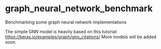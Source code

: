 # graph_neural_network_benchmark
Benchmarking some graph neural network implementations

The simple GNN model is heavily based on this tutorial: https://keras.io/examples/graph/gnn_citations/
More models will be added soon.

